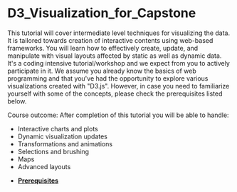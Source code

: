 # D3_Visualization_for_Capstone

This tutorial will cover intermediate level techniques for visualizing the data. It is tailored towards creation of interactive contents using web-based frameworks. You will learn how to effectively create, update, and manipulate with visual layouts affected by static as well as dynamic data. It's a coding intensive tutorial/workshop and we expect from you to actively participate in it. We assume you already know the basics of web programming and that you've had the opportunity to explore various visualizations created with "D3.js". However, in case you need to familiarize yourself with some of the concepts, please check the prerequisites listed below.

Course outcome:
After completion of this tutorial you will be able to handle:

- Interactive charts and plots
- Dynamic visualization updates 
- Transformations and animations
- Selections and brushing
- Maps
- Advanced layouts

* **[Prerequisites](https://github.com/zonakostic/D3_Visualization_for_Capstone/blob/master/Prerequisites/Prerequisites.md)** 

